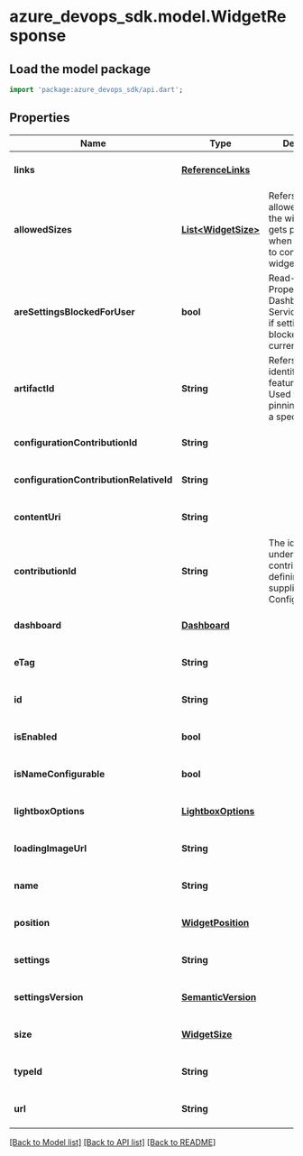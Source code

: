 # azure_devops_sdk.model.WidgetResponse

## Load the model package
```dart
import 'package:azure_devops_sdk/api.dart';
```

## Properties
Name | Type | Description | Notes
------------ | ------------- | ------------- | -------------
**links** | [**ReferenceLinks**](ReferenceLinks.md) |  | [optional] [default to null]
**allowedSizes** | [**List&lt;WidgetSize&gt;**](WidgetSize.md) | Refers to the allowed sizes for the widget. This gets populated when user wants to configure the widget | [optional] [default to []]
**areSettingsBlockedForUser** | **bool** | Read-Only Property from Dashboard Service. Indicates if settings are blocked for the current user. | [optional] [default to null]
**artifactId** | **String** | Refers to unique identifier of a feature artifact. Used for pinning+unpinning a specific artifact. | [optional] [default to null]
**configurationContributionId** | **String** |  | [optional] [default to null]
**configurationContributionRelativeId** | **String** |  | [optional] [default to null]
**contentUri** | **String** |  | [optional] [default to null]
**contributionId** | **String** | The id of the underlying contribution defining the supplied Widget Configuration. | [optional] [default to null]
**dashboard** | [**Dashboard**](Dashboard.md) |  | [optional] [default to null]
**eTag** | **String** |  | [optional] [default to null]
**id** | **String** |  | [optional] [default to null]
**isEnabled** | **bool** |  | [optional] [default to null]
**isNameConfigurable** | **bool** |  | [optional] [default to null]
**lightboxOptions** | [**LightboxOptions**](LightboxOptions.md) |  | [optional] [default to null]
**loadingImageUrl** | **String** |  | [optional] [default to null]
**name** | **String** |  | [optional] [default to null]
**position** | [**WidgetPosition**](WidgetPosition.md) |  | [optional] [default to null]
**settings** | **String** |  | [optional] [default to null]
**settingsVersion** | [**SemanticVersion**](SemanticVersion.md) |  | [optional] [default to null]
**size** | [**WidgetSize**](WidgetSize.md) |  | [optional] [default to null]
**typeId** | **String** |  | [optional] [default to null]
**url** | **String** |  | [optional] [default to null]

[[Back to Model list]](../README.md#documentation-for-models) [[Back to API list]](../README.md#documentation-for-api-endpoints) [[Back to README]](../README.md)


